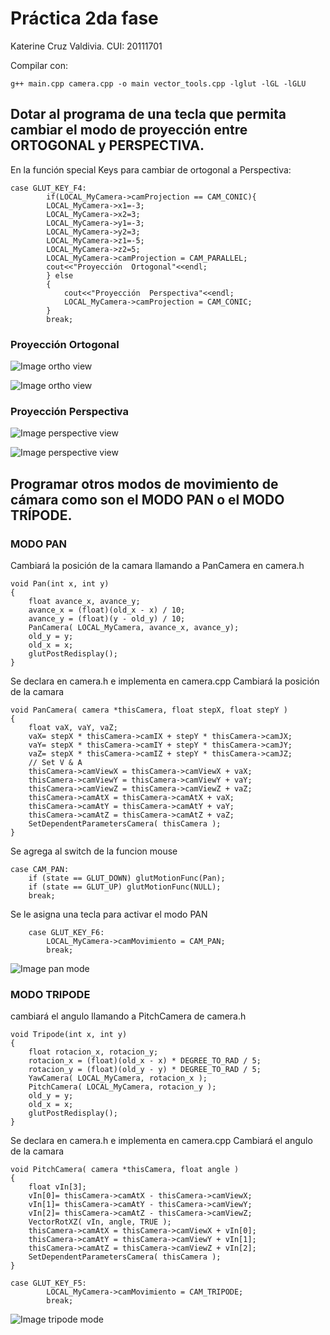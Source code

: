 # Práctica 2da fase

Katerine Cruz Valdivia.
CUI: 20111701

Compilar con:
```
g++ main.cpp camera.cpp -o main vector_tools.cpp -lglut -lGL -lGLU

```

## Dotar al programa de una tecla que permita cambiar el modo de proyección entre ORTOGONAL y PERSPECTIVA.

En la función special Keys para cambiar de ortogonal a Perspectiva:

```
case GLUT_KEY_F4:
		if(LOCAL_MyCamera->camProjection == CAM_CONIC){
		LOCAL_MyCamera->x1=-3;
		LOCAL_MyCamera->x2=3;
		LOCAL_MyCamera->y1=-3;
		LOCAL_MyCamera->y2=3;
		LOCAL_MyCamera->z1=-5;
		LOCAL_MyCamera->z2=5;
		LOCAL_MyCamera->camProjection = CAM_PARALLEL;
		cout<<"Proyección  Ortogonal"<<endl;
		} else 
		{
			cout<<"Proyección  Perspectiva"<<endl;	
			LOCAL_MyCamera->camProjection = CAM_CONIC;
		}
		break;  
```
### Proyección Ortogonal
![Image ortho view ](https://github.com/katycyta/Computacion-Grafica-2019/master/ortho1.png)

![Image ortho view](https://github.com/katycyta/Computacion-Grafica-2019/master/ortho2.png)

### Proyección Perspectiva

![Image perspective view](https://github.com/katycyta/Computacion-Grafica-2019/master/perspec1.png)

![Image perspective view](https://github.com/katycyta/Computacion-Grafica-2019/master/perspec2.png)


## Programar otros modos de movimiento de cámara como son el MODO PAN o el MODO TRÍPODE.

### MODO PAN


Cambiará la posición de la camara llamando a PanCamera en camera.h
```
void Pan(int x, int y)
{
	float avance_x, avance_y;
	avance_x = (float)(old_x - x) / 10;
	avance_y = (float)(y - old_y) / 10;
	PanCamera( LOCAL_MyCamera, avance_x, avance_y);
	old_y = y;
	old_x = x;
	glutPostRedisplay();
}
```

Se declara en camera.h e implementa en camera.cpp
Cambiará la posición de la camara
```
void PanCamera( camera *thisCamera, float stepX, float stepY )
{
    float vaX, vaY, vaZ;
    vaX= stepX * thisCamera->camIX + stepY * thisCamera->camJX;
    vaY= stepX * thisCamera->camIY + stepY * thisCamera->camJY;
    vaZ= stepX * thisCamera->camIZ + stepY * thisCamera->camJZ;
    // Set V & A
    thisCamera->camViewX = thisCamera->camViewX + vaX;
    thisCamera->camViewY = thisCamera->camViewY + vaY;
    thisCamera->camViewZ = thisCamera->camViewZ + vaZ;
    thisCamera->camAtX = thisCamera->camAtX + vaX;
    thisCamera->camAtY = thisCamera->camAtY + vaY;
    thisCamera->camAtZ = thisCamera->camAtZ + vaZ;
    SetDependentParametersCamera( thisCamera );
}
```

Se agrega al switch de la funcion mouse

```
case CAM_PAN:
	if (state == GLUT_DOWN) glutMotionFunc(Pan);
	if (state == GLUT_UP) glutMotionFunc(NULL);
	break;
```
Se le asigna una tecla para activar el modo PAN
```
	case GLUT_KEY_F6:
		LOCAL_MyCamera->camMovimiento = CAM_PAN;
		break;
```		
		
![Image pan mode](https://github.com/katycyta/Computacion-Grafica-2019/master/pan.png)


### MODO TRIPODE 

cambiará el angulo llamando a PitchCamera de camera.h
```		
void Tripode(int x, int y)
{
	float rotacion_x, rotacion_y;
	rotacion_x = (float)(old_x - x) * DEGREE_TO_RAD / 5;
	rotacion_y = (float)(old_y - y) * DEGREE_TO_RAD / 5;
	YawCamera( LOCAL_MyCamera, rotacion_x );
	PitchCamera( LOCAL_MyCamera, rotacion_y );
	old_y = y;
	old_x = x;
	glutPostRedisplay();
}
```	
Se declara en camera.h e implementa en camera.cpp
Cambiará el angulo de la camara	
```		
void PitchCamera( camera *thisCamera, float angle )
{
    float vIn[3];
    vIn[0]= thisCamera->camAtX - thisCamera->camViewX;
    vIn[1]= thisCamera->camAtY - thisCamera->camViewY;
    vIn[2]= thisCamera->camAtZ - thisCamera->camViewZ;
    VectorRotXZ( vIn, angle, TRUE );
    thisCamera->camAtX = thisCamera->camViewX + vIn[0];
    thisCamera->camAtY = thisCamera->camViewY + vIn[1];
    thisCamera->camAtZ = thisCamera->camViewZ + vIn[2];
    SetDependentParametersCamera( thisCamera );
}
```		

```		
case GLUT_KEY_F5:
		LOCAL_MyCamera->camMovimiento = CAM_TRIPODE;
		break;
```		

![Image tripode mode](https://github.com/katycyta/Computacion-Grafica-2019/mastertripode.png)

